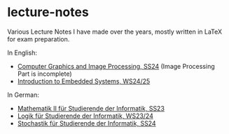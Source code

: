 # lecture-notes
Various Lecture Notes I have made over the years, mostly written in LaTeX for exam preparation.

In English:
- <a href="https://github.com/emma-bach/lecture-notes/blob/main/Computer%20Graphics%20and%20Image%20Processing/main.pdf">Computer Graphics and Image Processing, SS24</a> (Image Processing Part is incomplete)
- <a href="https://github.com/emma-bach/lecture-notes/blob/main/Embedded%20Systems/main.pdf">Introduction to Embedded Systems, WS24/25</a>

In German:
- <a href="https://github.com/emma-bach/lecture-notes/blob/main/Mathe%20II/mathe2Aufschrieb.pdf">Mathematik II für Studierende der Informatik, SS23</a>
- <a href="https://github.com/emma-bach/lecture-notes/blob/main/Logik/logikAufschrieb.pdf">Logik für Studierende der Informatik, WS23/24</a>
- <a href="https://github.com/emma-bach/lecture-notes/blob/main/Stochastik/stochastikAufschrieb.pdf">Stochastik für Studierende der Informatik, SS24</a>

